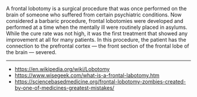 A frontal lobotomy is a surgical procedure that was once performed on the brain of someone who suffered from certain psychiatric conditions. Now considered a barbaric procedure, frontal lobotomies were developed and performed at a time when the mentally ill were routinely placed in asylums. While the cure rate was not high, it was the first treatment that showed any improvement at all for many patients. In this procedure, the patient has the connection to the prefrontal cortex — the front section of the frontal lobe of the brain — severed.

***

- <https://en.wikipedia.org/wiki/Lobotomy>
- <https://www.wisegeek.com/what-is-a-frontal-labotomy.htm>
- <https://sciencebasedmedicine.org/frontal-lobotomy-zombies-created-by-one-of-medicines-greatest-mistakes/>

